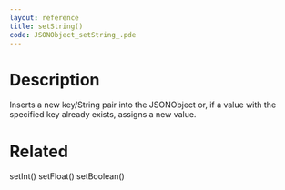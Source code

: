 ```yaml
---
layout: reference
title: setString()
code: JSONObject_setString_.pde
---
```


# Description

Inserts a new key/String pair into the JSONObject or, if a value with the specified key already exists, assigns a new value.

# Related

setInt()
setFloat()
setBoolean()
